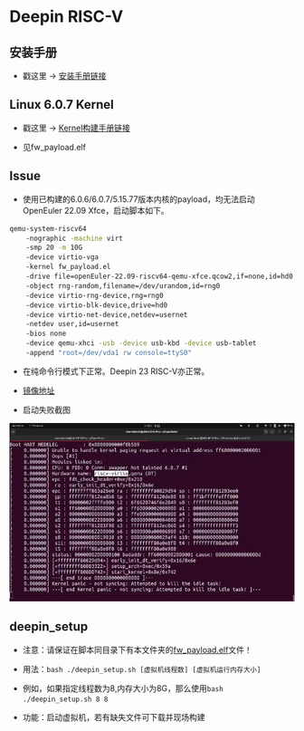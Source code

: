 # Deepin RISC-V

## 安装手册

- 戳这里 -> [安装手册链接](./Installation_Guide.md)

## Linux 6.0.7 Kernel

- 戳这里 -> [Kernel构建手册链接](./Kernel_Build_Guide.md)

- 见fw_payload.elf

## Issue

- 使用已构建的6.0.6/6.0.7/5.15.77版本内核的payload，均无法启动 OpenEuler 22.09 Xfce，启动脚本如下。

```bash
qemu-system-riscv64
    -nographic -machine virt
    -smp 20 -m 10G
    -device virtio-vga
    -kernel fw_payload.el
    -drive file=openEuler-22.09-riscv64-qemu-xfce.qcow2,if=none,id=hd0
    -object rng-random,filename=/dev/urandom,id=rng0
    -device virtio-rng-device,rng=rng0
    -device virtio-blk-device,drive=hd0
    -device virtio-net-device,netdev=usernet
    -netdev user,id=usernet
    -bios none
    -device qemu-xhci -usb -device usb-kbd -device usb-tablet
    -append "root=/dev/vda1 rw console=ttyS0"
```

- 在纯命令行模式下正常。Deepin 23 RISC-V亦正常。

- [镜像地址](https://mirror.iscas.ac.cn/openeuler/openEuler-preview/RISC-V/openEuler-22.09-riscv64/QEMU/)

- 启动失败截图

![](img/微信图片_20221107002921.jpg)

## deepin_setup

- 注意：请保证在脚本同目录下有本文件夹的[fw_payload.elf](./fw_payload.elf)文件！

<!-- - 注意：此脚本为半成品，攻城狮正在加紧赶工中（ -->

- 用法：```bash ./deepin_setup.sh [虚拟机线程数] [虚拟机运行内存大小]```

- 例如，如果指定线程数为8,内存大小为8G，那么使用```bash ./deepin_setup.sh 8 8```

- 功能：启动虚拟机，若有缺失文件可下载并现场构建
